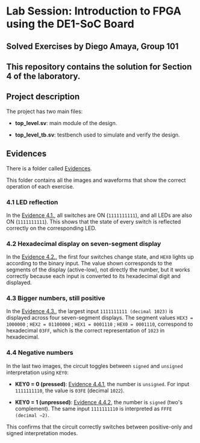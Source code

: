 # Lab Session: Introduction to FPGA using the DE1-SoC Board


## Solved Exercises by Diego Amaya, Group 101

## This repository contains the solution for Section 4 of the laboratory.

## Project description

The project has two main files:

- **top_level.sv**: main module of the design.

- **top_level_tb.sv**: testbench used to simulate and verify the design.

## Evidences

There is a folder called [Evidences](https://github.com/Aeae21/IS614/tree/main/labs/01-fpga/Evidences).

This folder contains all the images and waveforms that show the correct operation of each exercise.

### 4.1 LED reflection

In the [Evidence 4.1.](https://github.com/Aeae21/IS614/blob/main/labs/01-fpga/Evidences/4.1%20LED%20reflection.png), all switches are ON (`1111111111`), and all LEDs are also ON (`1111111111`). This shows that the state of every switch is reflected correctly on the corresponding LED.

### 4.2 Hexadecimal display on seven-segment display

In the [Evidence 4.2.](https://github.com/Aeae21/IS614/blob/main/labs/01-fpga/Evidences/4.2%20Hexadecimal%20display%20on%20seven-segment%20display.png), the first four switches change state, and `HEX0` lights up according to the binary input. The value shown corresponds to the segments of the display (active-low), not directly the number, but it works correctly because each input is converted to its hexadecimal digit and displayed.

### 4.3 Bigger numbers, still positive

In the [Evidence 4.3.](https://github.com/Aeae21/IS614/blob/main/labs/01-fpga/Evidences/4.3%20Bigger%20numbers%2C%20still%20positive.png), the largest input `1111111111 (decimal 1023)` is displayed across four seven-segment displays. The segment values `HEX3 = 1000000` ; `HEX2 = 01100000` ; `HEX1 = 0001110` ; `HEX0 = 0001110`, correspond to hexadecimal `03FF`, which is the correct representation of `1023` in hexadecimal.

### 4.4 Negative numbers

In the last two images, the circuit toggles between `signed` and `unsigned` interpretation using `KEY0`:

- **KEY0 = 0 (pressed)**: [Evidence 4.4.1](https://github.com/Aeae21/IS614/blob/main/labs/01-fpga/Evidences/4.4%20Negative%20numbers%20(Button%20pressed%200).png), the number is `unsigned`. For input `1111111110`, the value is `03FE` (decimal `1022`).

- **KEY0 = 1 (unpressed)**: [Evidence 4.4.2](https://github.com/Aeae21/IS614/blob/main/labs/01-fpga/Evidences/4.4%20Negative%20numbers%20(Button%20unpressed%201).png), the number is `signed` (two's complement). The same input `1111111110` is interpreted as `FFFE (decimal −2)`.

This confirms that the circuit correctly switches between positive-only and signed interpretation modes.
